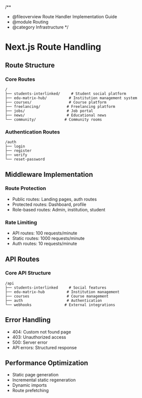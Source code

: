 /**
 * @fileoverview Route Handler Implementation Guide
 * @module Routing
 * @category Infrastructure
 */

# Next.js Route Handling

## Route Structure

### Core Routes
```
/
├── students-interlinked/     # Student social platform
├── edu-matrix-hub/          # Institution management system
├── courses/                 # Course platform
├── freelancing/            # Freelancing platform
├── jobs/                   # Job portal
├── news/                   # Educational news
└── community/             # Community rooms
```

### Authentication Routes
```
/auth
├── login
├── register
├── verify
└── reset-password
```

## Middleware Implementation

### Route Protection
- Public routes: Landing pages, auth routes
- Protected routes: Dashboard, profile
- Role-based routes: Admin, institution, student

### Rate Limiting
- API routes: 100 requests/minute
- Static routes: 1000 requests/minute
- Auth routes: 10 requests/minute

## API Routes

### Core API Structure
```
/api
├── students-interlinked     # Social features
├── edu-matrix-hub          # Institution management
├── courses                 # Course management
├── auth                    # Authentication
└── webhooks               # External integrations
```

## Error Handling
- 404: Custom not found page
- 403: Unauthorized access
- 500: Server error
- API errors: Structured response

## Performance Optimization
- Static page generation
- Incremental static regeneration
- Dynamic imports
- Route prefetching